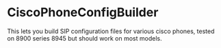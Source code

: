 # CiscoPhoneConfigBuilder
This lets you build SIP configuration files for various cisco phones, tested on 8900 series 8945 but should work on most models.
